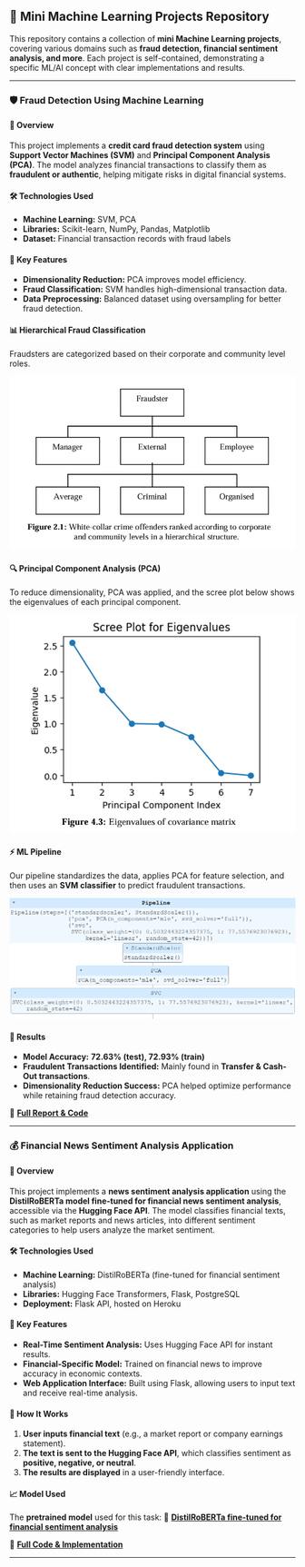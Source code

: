 ## 🚀 Mini Machine Learning Projects Repository

This repository contains a collection of **mini Machine Learning projects**, covering various domains such as **fraud detection, financial sentiment analysis, and more**. Each project is self-contained, demonstrating a specific ML/AI concept with clear implementations and results.

---

### 🛡️ Fraud Detection Using Machine Learning

#### 📌 Overview

This project implements a **credit card fraud detection system** using **Support Vector Machines (SVM)** and **Principal Component Analysis (PCA)**. The model analyzes financial transactions to classify them as **fraudulent or authentic**, helping mitigate risks in digital financial systems.

#### 🛠️ Technologies Used

- **Machine Learning:** SVM, PCA
- **Libraries:** Scikit-learn, NumPy, Pandas, Matplotlib
- **Dataset:** Financial transaction records with fraud labels

#### 🔑 Key Features

- **Dimensionality Reduction:** PCA improves model efficiency.
- **Fraud Classification:** SVM handles high-dimensional transaction data.
- **Data Preprocessing:** Balanced dataset using oversampling for better fraud detection.

#### 📊 Hierarchical Fraud Classification

Fraudsters are categorized based on their corporate and community level roles.

![Fraudster Hierarchy](fraud-detection/assets/tree.png)

#### 🔍 Principal Component Analysis (PCA)

To reduce dimensionality, PCA was applied, and the scree plot below shows the eigenvalues of each principal component.

![PCA Scree Plot](fraud-detection/assets/scree-plot-pca.png)

#### ⚡ ML Pipeline

Our pipeline standardizes the data, applies PCA for feature selection, and then uses an **SVM classifier** to predict fraudulent transactions.

![SVM Pipeline](fraud-detection/assets/svm-pipeline.png)

#### 🚀 Results

- **Model Accuracy:** **72.63% (test), 72.93% (train)**
- **Fraudulent Transactions Identified:** Mainly found in **Transfer & Cash-Out transactions**.
- **Dimensionality Reduction Success:** PCA helped optimize performance while retaining fraud detection accuracy.

🔗 **[Full Report & Code](fraud-detection/)**

---

### 💰 Financial News Sentiment Analysis Application

#### 📌 Overview

This project implements a **news sentiment analysis application** using the **DistilRoBERTa model fine-tuned for financial news sentiment analysis**, accessible via the **Hugging Face API**. The model classifies financial texts, such as market reports and news articles, into different sentiment categories to help users analyze the market sentiment.

#### 🛠️ Technologies Used

- **Machine Learning:** DistilRoBERTa (fine-tuned for financial sentiment analysis)
- **Libraries:** Hugging Face Transformers, Flask, PostgreSQL
- **Deployment:** Flask API, hosted on Heroku

#### 🔑 Key Features

- **Real-Time Sentiment Analysis:** Uses Hugging Face API for instant results.
- **Financial-Specific Model:** Trained on financial news to improve accuracy in economic contexts.
- **Web Application Interface:** Built using Flask, allowing users to input text and receive real-time analysis.

#### 🚀 How It Works

1. **User inputs financial text** (e.g., a market report or company earnings statement).
2. **The text is sent to the Hugging Face API**, which classifies sentiment as **positive, negative, or neutral**.
3. **The results are displayed** in a user-friendly interface.

#### 📈 Model Used

The **pretrained model** used for this task:
🔗 **[DistilRoBERTa fine-tuned for financial sentiment analysis](https://huggingface.co/mrm8488/distilroberta-finetuned-financial-news-sentiment-analysis)**

🔗 **[Full Code & Implementation](news-sentiment-analysis/)**

---
